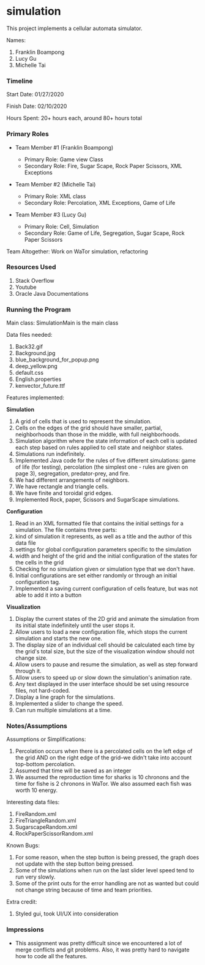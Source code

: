 simulation
====

This project implements a cellular automata simulator.

Names:
1. Franklin Boampong
2. Lucy Gu
3. Michelle Tai

### Timeline

Start Date: 01/27/2020

Finish Date: 02/10/2020

Hours Spent: 20+ hours each, around 80+ hours total

### Primary Roles

* Team Member #1 (Franklin Boampong)
	- Primary Role: Game view Class
	- Secondary Role: Fire, Sugar Scape, Rock Paper Scissors, XML Exceptions

* Team Member #2 (Michelle Tai)
   -  Primary Role: XML class
   -  Secondary Role: Percolation, XML Exceptions, Game of Life

* Team Member #3 (Lucy Gu)
   - Primary Role: Cell, Simulation
   - Secondary Role: Game of Life, Segregation, Sugar Scape, Rock Paper Scissors

Team Altogether: Work on WaTor simulation, refactoring

### Resources Used

1. Stack Overflow
2. Youtube
3. Oracle Java Documentations

### Running the Program
Main class: SimulationMain is the main class

Data files needed: 

1. Back32.gif
2. Background.jpg
3. blue_background_for_popup.png
4. deep_yellow.png
5. default.css
6. English.properties
7. kenvector_future.ttf

Features implemented:

**Simulation**
1. A grid of cells that is used to represent the simulation.
2. Cells on the edges of the grid should have smaller, partial, neighborhoods than those in the middle, with full neighborhoods.
3. Simulation algorithm where the state information of each cell is updated each step based on rules applied to cell 
state and neighbor states.
4. Simulations run indefinitely.
5. Implemented Java code for the rules of five different simulations: game of life (for testing), percolation (the simplest one - rules are given on page 3), segregation, predator-prey, and fire.
6. We had different arrangements of neighbors.
7. We have rectangle and triangle cells.
8. We have finite and toroidal grid edges.
9. Implemented Rock, paper, Scissors and SugarScape simulations.

**Configuration**

1. Read in an XML formatted file that contains the initial settings for a simulation. The file contains three parts:
  1. kind of simulation it represents, as well as a title and the author of this data file
  2. settings for global configuration parameters specific to the simulation
  3. width and height of the grid and the initial configuration of the states for the cells in the grid
2. Checking for no simulation given or simulation type that we don't have.
3. Initial configurations are set either randomly or through an initial configuration tag.
4. Implemented a saving current configuration of cells feature, but was not able to add it into a button


**Visualization**
1. Display the current states of the 2D grid and animate the simulation from its initial state indefinitely until the user stops it.
2. Allow users to load a new configuration file, which stops the current simulation and starts the new one.
3. The display size of an individual cell should be calculated each time by the grid's total size, but the size of the visualization window should not change size.
4. Allow users to pause and resume the simulation, as well as step forward through it.
5. Allow users to speed up or slow down the simulation's animation rate.
6. Any text displayed in the user interface should be set using resource files, not hard-coded.
7. Display a line graph for the simulations.
8. Implemented a slider to change the speed.
9. Can run multiple simulations at a time.


### Notes/Assumptions

Assumptions or Simplifications:
1. Percolation occurs when there is a percolated cells on the left edge of the grid AND on the right 
edge of the grid–we didn't take into account top-bottom percolation.
2. Assumed that time will be saved as an integer
3. We assumed the reproduction time for sharks is 10 chronons and the time for fishe is 2 chronons in 
 WaTor. We also assumed each fish was worth 10 energy. 


Interesting data files:
1. FireRandom.xml
2. FireTriangleRandom.xml
3. SugarscapeRandom.xml
4. RockPaperScissorRandom.xml


Known Bugs:

1. For some reason, when the step button is being pressed, the graph does not update with the step button being pressed.
2. Some of the simulations when run on the last slider level speed tend to run very slowly. 
3. Some of the print outs for the error handling are not as wanted but could not change string because of time and 
team priorities.

Extra credit:
1. Styled gui, took UI/UX into consideration


### Impressions
* This assignment was pretty difficult since we encountered a lot of merge conflicts and git problems. 
Also, it was pretty hard to navigate how to code all the features.
